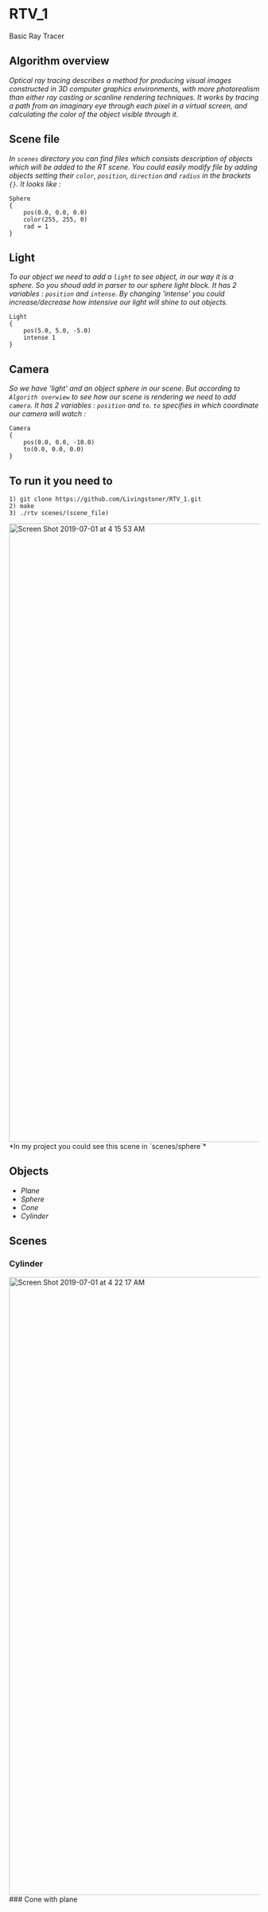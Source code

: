 # RTV_1
Basic Ray Tracer

## Algorithm overview
*Optical ray tracing describes a method for producing visual images constructed in 3D computer graphics environments, with more photorealism than either ray casting or scanline rendering techniques. It works by tracing a path from an imaginary eye through each pixel in a virtual screen, and calculating the color of the object visible through it.*

## Scene file
*In `scenes` directory you can find files which consists description of objects which will be added to the RT scene.
You could easily modify file by adding objects setting their `color`, `position`, `direction` and `radius` in the brackets `{}`.
It looks like :*
```
Sphere
{
    pos(0.0, 0.0, 0.0)
    color(255, 255, 0)
    rad = 1
}
```

## Light
*To our object we need to add a `light` to see object, in our way it is a sphere.
So you shoud add in parser to our sphere light block. It has 2 variables : `position` and `intense`.
By changing 'intense' you could increase/decrease how intensive our light will shine to out objects.*
```
Light
{
	pos(5.0, 5.0, -5.0)
	intense 1
}
```
## Camera
*So we have 'light' and an object sphere in our scene. But according to `Algorith overwiew` to see how our scene is rendering we need to add `camera`. It has 2 variables : `position` and `to`.
`to` specifies in which coordinate our camera will watch :*
```
Camera
{
	pos(0.0, 0.0, -10.0)
	to(0.0, 0.0, 0.0)
}
```

## To run it you need to
```
1) git clone https://github.com/Livingstoner/RTV_1.git
2) make
3) ./rtv scenes/(scene_file)
```
<img width="1241" alt="Screen Shot 2019-07-01 at 4 15 53 AM" src="https://user-images.githubusercontent.com/40596629/60405335-14fe2b00-9bb8-11e9-816d-106e02107ea4.png">
*In my project you could see this scene in `scenes/sphere`*

## Objects
- *Plane*
- *Sphere*
- *Cone*
- *Cylinder*

## Scenes
### Cylinder
<img width="1240" alt="Screen Shot 2019-07-01 at 4 22 17 AM" src="https://user-images.githubusercontent.com/40596629/60405282-dc5e5180-9bb7-11e9-9a93-cae958f78283.png">
###  Cone with plane
